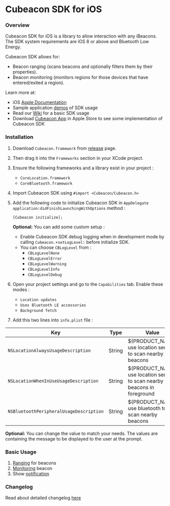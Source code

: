 # Cubeacon SDK for iOS #
### Overview ###
Cubeacon SDK for iOS is a library to allow interaction with any iBeacons. The SDK system requirements are iOS 8 or above and Bluetooth Low Energy. 

Cubeacon SDK allows for:

  - Beacon ranging (scans beacons and optionally filters them by their properties).
  - Beacon monitoring (monitors regions for those devices that have entered/exited a region).

Learn more at:

- iOS [Apple Documentation][AppleDoc]
- Sample application [demos][Demos] of SDK usage
- Read our [Wiki][Wiki] for a basic SDK usage
- Download [Cubeacon App][AppleStore] in Apple Store to see some implementation of Cubeacon SDK

### Installation ###
1. Download `Cubeacon.framework` from [release][Github Release] page.
2. Then drag it into the `Frameworks` section in your XCode project.
3. Ensure the following frameworks and a library exist in your project :
   - `CoreLocation.framework`
   - `CoreBluetooth.framework`
4. Import Cubeacon SDK using `#import <Cubeacon/Cubeacon.h>`
5. Add the following code to initialize Cubeacon SDK in `AppDelegate` `application:didFinishLaunchingWithOptions` method :

    ```obj-c
    [Cubeacon initialize];
    ```
    **Optional:** You can add some custom setup :
    * Enable Cubeacon SDK debug logging when in development mode by calling `Cubeacon.+setLogLevel:` before initialize SDK.
    * You can choose `CBLogLevel` from : 
        - `CBLogLevelNone`
        - `CBLogLevelError`
        - `CBLogLevelWarning`
        - `CBLogLevelInfo`
        - `CBLogLevelDebug`
6. Open your project settings and go to the `Capabilities` tab. Enable these modes :
    * `Location updates`
    * `Uses Bluetooth LE accessories`
    * `Background fetch`
7. Add this two lines into `info.plist` file :

| Key                                   | Type   | Value                                                 |
|---------------------------------------|--------|-------------------------------------------------------|
| `NSLocationAlwaysUsageDescription`    | String | $(PRODUCT_NAME) use location service to scan nearby beacons |
| `NSLocationWhenInUseUsageDescription` | String | $(PRODUCT_NAME) use location service to scan nearby beacons in foreground |
| `NSBluetoothPeripheralUsageDescription` | String | $(PRODUCT_NAME) use bluetooth to scan nearby beacons |

**Optional:** You can change the value to match your needs. The values are containing the message to be displayed to the user at the prompt.

### Basic Usage ###
1. [Ranging][Ranging] for beacons
2. [Monitoring][Monitoring] beacon
3. Show [notification][Notification]

### Changelog ###
Read about detailed changelog [here][Changelog]

[Ranging]:https://github.com/cubeacon/ios-cubeacon-sample/wiki/Ranging-Beacons
[Monitoring]:https://github.com/cubeacon/ios-cubeacon-sample/wiki/Monitoring-Beacon
[Notification]:https://github.com/cubeacon/ios-cubeacon-sample/wiki/Show-Notification
[Changelog]:https://github.com/cubeacon/ios-cubeacon-sample/wiki/Changelog
[Demos]:https://github.com/cubeacon/ios-cubeacon-sample
[Wiki]:https://github.com/cubeacon/ios-cubeacon-sample/wiki
[Github Release]:https://github.com/cubeacon/ios-cubeacon-sample/releases
[AppleStore]:https://itunes.apple.com/id/app/cubeacon-tools/id953919362?mt=8
[AppleDoc]:http://docs.cubeacon.com/sdk/ios/references/index.html
